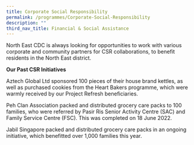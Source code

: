 ```yaml
---
title: Corporate Social Responsibility
permalink: /programmes/Corporate-Social-Responsibility
description: ""
third_nav_title: Financial & Social Assistance
---
```

North East CDC is always looking for opportunities to work with various corporate and community partners for CSR collaborations, to benefit residents in the North East district.

**Our Past CSR Initiatives**

Aztech Global Ltd sponsored 100 pieces of their house brand kettles, as well as purchased cookies from the Heart Bakers programme, which were warmly received by our Project Refresh beneficiaries.

Peh Clan Association packed and distributed grocery care packs to 100 families, who were referred by Pasir Ris Senior Activity Centre (SAC) and Family Service Centre (FSC). This was completed on 18 June 2022.

Jabil Singapore packed and distributed grocery care packs in an ongoing initiative, which benefitted over 1,000 families this year.
